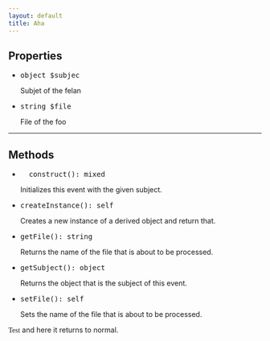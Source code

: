 ```yaml
---
layout: default
title: Aha
---
```

<div class="context">
    <h2>Properties</h2>
    <ul>
      <li><pre>object $subjec</pre>Subjet of the felan</li>
      <li><pre>string $file</pre>File of the foo</li>
    </ul>
    <hr>
    <h2>Methods</h2>
    <ul>
      <li><pre><span class="bluecolor">__construct</span><span class="purplecolor">()</span>: <span class="yellowcolor">mixed</span></pre>Initializes this event with the given subject.</li>
      <li><pre><span class="bluecolor">createInstance</span><span class="purplecolor">()</span>: <span class="yellowcolor">self</span></pre>Creates a new instance of a derived object and return that.</li>
      <li><pre><span>getFile(): string</span></pre>Returns the name of the file that is about to be processed.</li>
      <li><pre><span>getSubject(): object</span></pre>Returns the object that is the subject of this event.</li>
      <li><pre><span>setFile(): self</span></pre>Sets the name of the file that is about to be processed.</li>
    </ul>
</div>
<span style="font-family:Fira Code">Test</span> and here it returns to normal.
